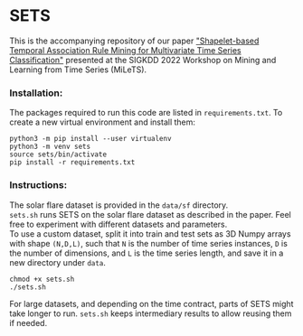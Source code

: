 # SETS
This is the accompanying repository of our paper ["Shapelet-based Temporal Association Rule Mining for Multivariate Time Series Classification"](https://kdd-milets.github.io/milets2022/papers/MILETS_2022_paper_7874.pdf) presented at the SIGKDD 2022 Workshop on Mining and Learning from Time Series (MiLeTS).

### Installation: <br />
The packages required to run this code are listed in `requirements.txt`. 
To create a new virtual environment and install them:
```
python3 -m pip install --user virtualenv
python3 -m venv sets
source sets/bin/activate
pip install -r requirements.txt
```
### Instructions: <br />
The solar flare dataset is provided in the `data/sf` directory.<br />
`sets.sh` runs SETS on the solar flare dataset as described in the paper. Feel free to experiment with different datasets and parameters.<br />
To use a custom dataset, split it into train and test sets as 3D Numpy arrays with shape `(N,D,L)`, such that `N` is the number of time series instances, `D` is the number of dimensions, and `L` is the time series length, and save it in a new directory under `data`.
```
chmod +x sets.sh
./sets.sh
```
For large datasets, and depending on the time contract, parts of SETS might take longer to run. `sets.sh` keeps intermediary results to allow reusing them if needed.

